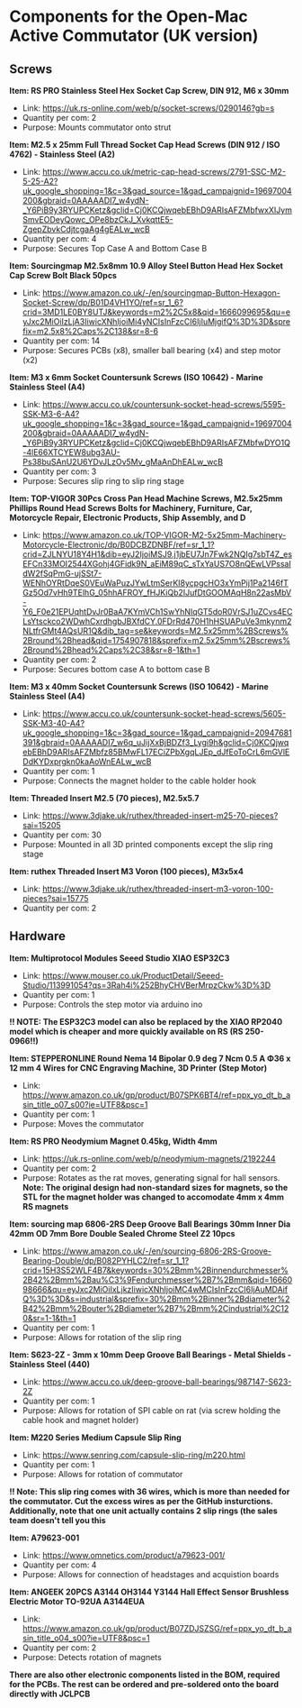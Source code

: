 # Components for the Open-Mac Active Commutator (UK version)

## Screws 

**Item: RS PRO Stainless Steel Hex Socket Cap Screw, DIN 912, M6 x 30mm**
- Link: https://uk.rs-online.com/web/p/socket-screws/0290146?gb=s
- Quantity per com: 2
- Purpose: Mounts commutator onto strut 

**Item: M2.5 x 25mm Full Thread Socket Cap Head Screws (DIN 912 / ISO 4762) - Stainless Steel (A2)**
- Link: https://www.accu.co.uk/metric-cap-head-screws/2791-SSC-M2-5-25-A2?uk_google_shopping=1&c=3&gad_source=1&gad_campaignid=19697004200&gbraid=0AAAAADI7_w4ydN-_Y6PiB9y3RYUPCKetz&gclid=Cj0KCQjwqebEBhD9ARIsAFZMbfwxXIJymSmvEODeyQowc_OPe8bzCkJ_XvkqttE5-ZgepZbvkCdjtcgaAg4gEALw_wcB
- Quantity per com: 4
- Purpose: Secures Top Case A and Bottom Case B

**Item: Sourcingmap M2.5x8mm 10.9 Alloy Steel Button Head Hex Socket Cap Screw Bolt Black 50pcs**
- Link: https://www.amazon.co.uk/-/en/sourcingmap-Button-Hexagon-Socket-Screw/dp/B01D4VH1YO/ref=sr_1_6?crid=3MD1LE0BY8UTJ&keywords=m2%2C5x8&qid=1666099695&qu=eyJxc2MiOiIzLjA3IiwicXNhIjoiMi4yNCIsInFzcCI6IjIuMjgifQ%3D%3D&sprefix=m2.5x8%2Caps%2C138&sr=8-6
- Quantity per com: 14
- Purpose: Secures PCBs (x8), smaller ball bearing (x4) and step motor (x2)

**Item: M3 x 6mm Socket Countersunk Screws (ISO 10642) - Marine Stainless Steel (A4)**
- Link: https://www.accu.co.uk/countersunk-socket-head-screws/5595-SSK-M3-6-A4?uk_google_shopping=1&c=3&gad_source=1&gad_campaignid=19697004200&gbraid=0AAAAADI7_w4ydN-_Y6PiB9y3RYUPCKetz&gclid=Cj0KCQjwqebEBhD9ARIsAFZMbfwDYO1Q-4lE66XTCYEW8ubg3AU-Ps38buSAnU2U6YDvJLzOv5Mv_gMaAnDhEALw_wcB
- Quantity per com: 3
- Purpose: Secures slip ring to slip ring stage

**Item: TOP-VIGOR 30Pcs Cross Pan Head Machine Screws, M2.5x25mm Phillips Round Head Screws Bolts for Machinery, Furniture, Car, Motorcycle Repair, Electronic Products, Ship Assembly, and D**
- Link: https://www.amazon.co.uk/TOP-VIGOR-M2-5x25mm-Machinery-Motorcycle-Electronic/dp/B0DCBZDNBF/ref=sr_1_1?crid=ZJLNYU18Y4H1&dib=eyJ2IjoiMSJ9.j1jbEU7Jn7Fwk2NQIg7sbT4Z_esEFCn33MOI2544XGohj4GFidk9N_aEiM89qC_sTxYaUS7O8nQEwLVPssaIdW2fSqPmG-ujSSt7-WENhOYRtDqeS0VEuWaPuzJYwLtmSerKI8ycpgcHO3xYmPij1Pa2146fTGz5Od7vHh9TElhG_05hhAFROY_fHJKiQb2IJufDtGOOMAqH8n22asMbV-Y6_F0e21EPUqhtDvJr0BaA7KYmVCh1SwYhNIqGT5doR0VrSJ1uZCvs4ECLsYtsckco2WDwhCxrdhgbJBXfdCY.0FDrRd470H1hHSUAPuVe3mkynm2NLtfrGMt4AQsUR1Q&dib_tag=se&keywords=M2.5x25mm%2BScrews%2Bround%2Bhead&qid=1754907818&sprefix=m2.5x25mm%2Bscrews%2Bround%2Bhead%2Caps%2C38&sr=8-1&th=1
- Quantity per com: 2
- Purpose: Secures bottom case A to bottom case B

**Item: M3 x 40mm Socket Countersunk Screws (ISO 10642) - Marine Stainless Steel (A4)**
- Link: https://www.accu.co.uk/countersunk-socket-head-screws/5605-SSK-M3-40-A4?uk_google_shopping=1&c=3&gad_source=1&gad_campaignid=20947681391&gbraid=0AAAAADI7_w6q_uJijXxBjBDZf3_Lygi9h&gclid=Cj0KCQjwqebEBhD9ARIsAFZMbfz85BMwFL17ECiZPbXgqLJEp_dJfEoToCrL6mGVlEDdKYDxprgkn0kaAoWnEALw_wcB
- Quantity per com: 1
- Purpose: Connects the magnet holder to the cable holder hook

**Item: Threaded Insert M2.5 (70 pieces), M2.5x5.7**
- Link: https://www.3djake.uk/ruthex/threaded-insert-m25-70-pieces?sai=15205
- Quantity per com: 30
- Purpose: Mounted in all 3D printed components except the slip ring stage

**Item: ruthex Threaded Insert M3 Voron (100 pieces), M3x5x4**
- Link: https://www.3djake.uk/ruthex/threaded-insert-m3-voron-100-pieces?sai=15775
- Quantity per com: 2

## Hardware

**Item: Multiprotocol Modules Seeed Studio XIAO ESP32C3**
- Link: https://www.mouser.co.uk/ProductDetail/Seeed-Studio/113991054?qs=3Rah4i%252BhyCHVBerMrpzCkw%3D%3D
- Quantity per com: 1
- Purpose: Controls the step motor via arduino ino

**!! NOTE: The ESP32C3 model can also be replaced by the XIAO RP2040 model which is cheaper and more quickly available on RS (RS 250-0966!!)**

**Item: STEPPERONLINE Round Nema 14 Bipolar 0.9 deg 7 Ncm 0.5 A Φ36 x 12 mm 4 Wires for CNC Engraving Machine, 3D Printer** **(Step Motor)**
 - Link: https://www.amazon.co.uk/gp/product/B07SPK6BT4/ref=ppx_yo_dt_b_asin_title_o07_s00?ie=UTF8&psc=1
 - Quantity per com: 1
 - Purpose: Moves the commutator

**Item: RS PRO Neodymium Magnet 0.45kg, Width 4mm**
 - Link: https://uk.rs-online.com/web/p/neodymium-magnets/2192244
 - Quantity per com: 2
 - Purpose: Rotates as the rat moves, generating signal for hall sensors. **Note: The original design had non-standard sizes for magnets, so the STL for the magnet holder was changed to accomodate 4mm x 4mm RS magnets**

**Item: sourcing map 6806-2RS Deep Groove Ball Bearings 30mm Inner Dia 42mm OD 7mm Bore Double Sealed Chrome Steel Z2 10pcs**
- Link: https://www.amazon.co.uk/-/en/sourcing-6806-2RS-Groove-Bearing-Double/dp/B082PYHLC2/ref=sr_1_1?crid=15H3S52WLF4B7&keywords=30%2Bmm%2Binnendurchmesser%2B42%2Bmm%2Bau%C3%9Fendurchmesser%2B7%2Bmm&qid=1666098666&qu=eyJxc2MiOiIxLjkzIiwicXNhIjoiMC4wMCIsInFzcCI6IjAuMDAifQ%3D%3D&s=industrial&sprefix=30%2Bmm%2Binner%2Bdiameter%2B42%2Bmm%2Bouter%2Bdiameter%2B7%2Bmm%2Cindustrial%2C120&sr=1-1&th=1
- Quantity per com: 1
- Purpose: Allows for rotation of the slip ring

**Item: S623-2Z - 3mm x 10mm Deep Groove Ball Bearings - Metal Shields - Stainless Steel (440)**
 - Link: https://www.accu.co.uk/deep-groove-ball-bearings/987147-S623-2Z
 - Quantity per com: 1
 - Purpose: Allows for rotation of SPI cable on rat (via screw holding the cable hook and magnet holder)

**Item: M220 Series Medium Capsule Slip Ring**
- Link: https://www.senring.com/capsule-slip-ring/m220.html
- Quantity per com: 1
- Purpose: Allows for rotation of commutator

**!! Note: This slip ring comes with 36 wires, which is more than needed for the commutator. Cut the excess wires as per the GitHub insturctions. Additionally, note that one unit actually contains 2 slip rings (the sales team doesn't tell you this**

**Item: A79623-001**
- Link: https://www.omnetics.com/product/a79623-001/
- Quantity per com: 4
- Purpose: Allows for connection of headstages and acquistion boards

**Item: ANGEEK 20PCS A3144 OH3144 Y3144 Hall Effect Sensor Brushless Electric Motor TO-92UA A3144EUA**
- Link: https://www.amazon.co.uk/gp/product/B07ZDJSZSG/ref=ppx_yo_dt_b_asin_title_o04_s00?ie=UTF8&psc=1
- Quantity per com: 2
- Purpose: Detects rotation of magnets 

**There are also other electronic components listed in the BOM, required for the PCBs. The rest can be ordered and pre-soldered onto the board directly with JCLPCB**
